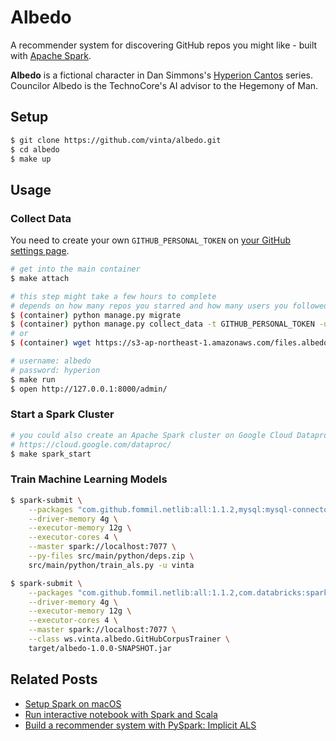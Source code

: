 Albedo
======

A recommender system for discovering GitHub repos you might like - built with [Apache Spark](https://spark.apache.org/).

**Albedo** is a fictional character in Dan Simmons's [Hyperion Cantos](https://en.wikipedia.org/wiki/Hyperion_Cantos) series. Councilor Albedo is the TechnoCore's AI advisor to the Hegemony of Man.

## Setup

```bash
$ git clone https://github.com/vinta/albedo.git
$ cd albedo
$ make up
```

## Usage

### Collect Data

You need to create your own `GITHUB_PERSONAL_TOKEN` on [your GitHub settings page](https://help.github.com/articles/creating-an-access-token-for-command-line-use/).

```bash
# get into the main container
$ make attach

# this step might take a few hours to complete
# depends on how many repos you starred and how many users you followed
$ (container) python manage.py migrate
$ (container) python manage.py collect_data -t GITHUB_PERSONAL_TOKEN -u GITHUB_USERNAME
# or
$ (container) wget https://s3-ap-northeast-1.amazonaws.com/files.albedo.one/albedo.sql

# username: albedo
# password: hyperion
$ make run
$ open http://127.0.0.1:8000/admin/
```

### Start a Spark Cluster

```bash
# you could also create an Apache Spark cluster on Google Cloud Dataproc
# https://cloud.google.com/dataproc/
$ make spark_start
```

### Train Machine Learning Models

```bash
$ spark-submit \
    --packages "com.github.fommil.netlib:all:1.1.2,mysql:mysql-connector-java:5.1.41" \
    --driver-memory 4g \
    --executor-memory 12g \
    --executor-cores 4 \
    --master spark://localhost:7077 \
    --py-files src/main/python/deps.zip \
    src/main/python/train_als.py -u vinta

$ spark-submit \
    --packages "com.github.fommil.netlib:all:1.1.2,com.databricks:spark-avro_2.11:3.2.0" \
    --driver-memory 4g \
    --executor-memory 12g \
    --executor-cores 4 \
    --master spark://localhost:7077 \
    --class ws.vinta.albedo.GitHubCorpusTrainer \
    target/albedo-1.0.0-SNAPSHOT.jar
```

## Related Posts

- [Setup Spark on macOS](https://vinta.ws/code/setup-spark-on-macos.html)
- [Run interactive notebook with Spark and Scala](https://vinta.ws/code/run-interactive-notebook-with-spark-and-scala.html)
- [Build a recommender system with PySpark: Implicit ALS](https://vinta.ws/code/build-a-recommender-system-with-pyspark-implicit-als.html)
